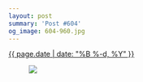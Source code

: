 ```yaml
---
layout: post
summary: 'Post #604'
og_image: 604-960.jpg
---
```


<div class="post">
 <time>
  <a href="/604">
   {{ page.date | date: "%B %-d, %Y" }}
  </a>
 </time>
 <a href="/604">
  <figure data-taken="1/21/2017">
   <img sizes="(min-width: 700px) 50vw, calc(100vw - 2rem)" src="{{ site.assets_url }}/604-480.jpg" srcset="{{ site.assets_url }}/604-240.jpg 240w, {{ site.assets_url }}/604-480.jpg 480w, {{ site.assets_url }}/604-720.jpg 720w, {{ site.assets_url }}/604-960.jpg 960w"/>
  </figure>
 </a>
</div>
